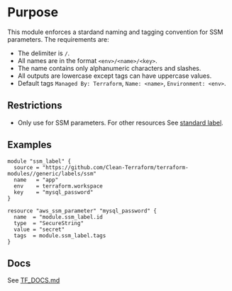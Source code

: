 # Purpose
This module enforces a stardand naming and tagging convention for SSM parameters. The requirements are:

* The delimiter is `/`.
* All names are in the format `<env>/<name>/<key>`.
* The name contains only alphanumeric characters and slashes.
* All outputs are lowercase except tags can have uppercase values.
* Default tags `Managed By: Terraform`, `Name: <name>`, `Environment: <env>`.

## Restrictions

* Only use for SSM parameters. For other resources See [standard label](../standard/README.md).

## Examples

```hcl
module "ssm_label" {
  source = "https://github.com/Clean-Terraform/terraform-modules//generic/labels/ssm"
  name   = "app"
  env    = terraform.workspace
  key    = "mysql_password"
}

resource "aws_ssm_parameter" "mysql_password" {
  name  = "module.ssm_label.id
  type  = "SecureString"
  value = "secret"
  tags  = module.ssm_label.tags
}
```

## Docs
See [TF_DOCS.md](./TF_DOCS.md)

